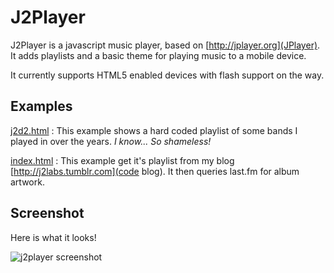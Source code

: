 # J2Player

J2Player is a javascript music player, based on [http://jplayer.org](JPlayer). It adds playlists and a basic theme for playing music to a mobile device.

It currently supports HTML5 enabled devices with flash support on the way.


## Examples

[j2d2.html](http://dl.dropbox.com/u/1287616/j2player/j2d2.html) : This example shows a hard coded playlist of some bands I played in over the years. *I know... So shameless!*

[index.html](http://dl.dropbox.com/u/1287616/j2player/index.html) : This example get it's playlist from my blog [http://j2labs.tumblr.com](code blog). It then queries last.fm for album artwork.

## Screenshot

Here is what it looks!

![j2player screenshot](/j2labs/j2player/raw/master/screenshot.png)
